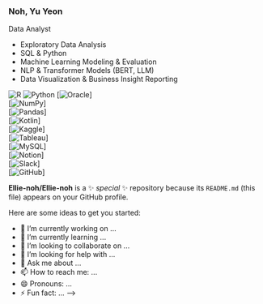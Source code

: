 ### Noh, Yu Yeon

Data Analyst

- Exploratory Data Analysis
- SQL & Python
- Machine Learning Modeling & Evaluation  
- NLP & Transformer Models (BERT, LLM)  
- Data Visualization & Business Insight Reporting  

![R](https://img.shields.io/badge/R-276DC3?style=for-the-badge&logo=r&logoColor=white)
![Python](https://img.shields.io/badge/Python-3776AB?style=for-the-badge&logo=python&logoColor=white)
[![Oracle](https://img.shields.io/badge/Oracle-F80000?style=for-the-badge&logo=oracle&logoColor=white)]  
[![NumPy](https://img.shields.io/badge/NumPy-013243?style=for-the-badge&logo=numpy&logoColor=white)]  
[![Pandas](https://img.shields.io/badge/Pandas-150458?style=for-the-badge&logo=pandas&logoColor=white)]  
[![Kotlin](https://img.shields.io/badge/Kotlin-0095D5?style=for-the-badge&logo=kotlin&logoColor=white)]  
[![Kaggle](https://img.shields.io/badge/Kaggle-20BEFF?style=for-the-badge&logo=kaggle&logoColor=white)]  
[![Tableau](https://img.shields.io/badge/Tableau-4E91CF?style=for-the-badge&logo=tableau&logoColor=white)]  
[![MySQL](https://img.shields.io/badge/MySQL-4479A1?style=for-the-badge&logo=mysql&logoColor=white)]  
[![Notion](https://img.shields.io/badge/Notion-000000?style=for-the-badge&logo=notion&logoColor=white)]  
[![Slack](https://img.shields.io/badge/Slack-4A154B?style=for-the-badge&logo=slack&logoColor=white)]  
[![GitHub](https://img.shields.io/badge/GitHub-181717?style=for-the-badge&logo=github&logoColor=white)]  

**Ellie-noh/Ellie-noh** is a ✨ _special_ ✨ repository because its `README.md` (this file) appears on your GitHub profile.

Here are some ideas to get you started:

- 🔭 I’m currently working on ...
- 🌱 I’m currently learning ...
- 👯 I’m looking to collaborate on ...
- 🤔 I’m looking for help with ...
- 💬 Ask me about ...
- 📫 How to reach me: ...
- 😄 Pronouns: ...
- ⚡ Fun fact: ...
-->
